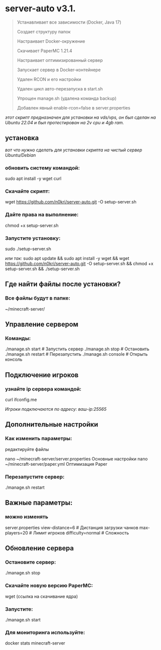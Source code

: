 # server-auto v3.1.

>Устанавливает все зависимости (Docker, Java 17)
>
>Создает структуру папок
>
>Настраивает Docker-окружение
>
>Скачивает PaperMC 1.21.4
>
>Настраивает оптимизированный сервер
>
>Запускает сервер в Docker-контейнере
>
>Удален RCON и его настройки
>
>Удален цикл авто-перезапуска в start.sh
>
>Упрощен manage.sh (удалена команда backup)
>
>Добавлен явный enable-rcon=false в server.properties

*этот скрипт предназначен для установки на vds/vps, он был сделан на Ubuntu 22.04 и был протестирован на 2v cpu и 4gb ram.*

  ## установка

_вот что нужно сделать для установки скрипта на чистый сервер Ubuntu/Debian_

### обновить систему командой: 
sudo apt install -y wget curl

### Скачайте скрипт: 
wget https://github.com/n0kri/server-auto.git -O setup-server.sh

### Дайте права на выполнение: 
chmod +x setup-server.sh

### Запустите установку: 
sudo ./setup-server.sh

*или так:* sudo apt update && sudo apt install -y wget && wget https://github.com/n0kri/server-auto.git -O setup-server.sh && chmod +x setup-server.sh && ./setup-server.sh

  ## Где найти файлы после установки?

### Все файлы будут в папке:

~/minecraft-server/

  ## Управление сервером

### Команды:

./manage.sh start    # Запустить сервер
./manage.sh stop     # Остановить
./manage.sh restart  # Перезапустить
./manage.sh console  # Открыть консоль

  ## Подключение игроков

### узнайте ip сервера командой:
curl ifconfig.me

*Игроки подключаются по адресу:*
_ваш-ip:25565_

  ## Дополнительные настройки

### Как изменить параметры:

редактируйте файлы

nano ~/minecraft-server/server.properties   Основные настройки
nano ~/minecraft-server/paper.yml        Оптимизация Paper

### Перезапустите сервер:

./manage.sh restart

  ## Важные параметры:
  ### можно изменять
  
server.properties
view-distance=6             # Дистанция загрузки чанков
max-players=20              # Лимит игроков
difficulty=normal           # Сложность

  ## Обновление сервера

### Остановите сервер:

./manage.sh stop

### Скачайте новую версию PaperMC:

wget (ссылка на скачивание ядра)

### Запустите:

./manage.sh start

### Для мониторинга используйте:

docker stats minecraft-server
